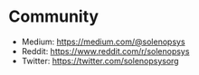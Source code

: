 # Community 
- Medium: https://medium.com/@solenopsys
- Reddit: https://www.reddit.com/r/solenopsys
- Twitter: https://twitter.com/solenopsysorg

